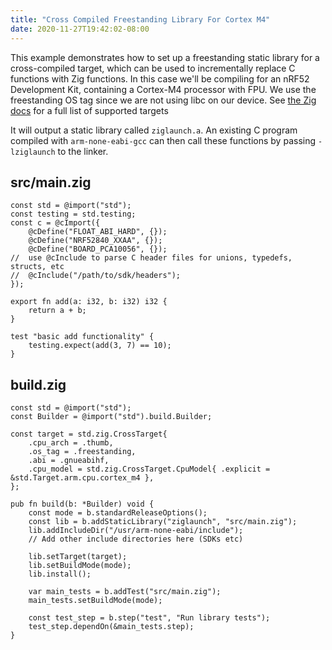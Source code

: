 ```yaml
---
title: "Cross Compiled Freestanding Library For Cortex M4"
date: 2020-11-27T19:42:02-08:00
---
```


This example demonstrates how to set up a freestanding static library for a cross-compiled target, which can be used to incrementally replace C functions with Zig functions. In this case we'll be compiling for an nRF52 Development Kit, containing a Cortex-M4 processor with FPU. We use the freestanding OS tag since we are not using libc on our device. See [the Zig docs](https://ziglang.org/documentation/master/std/#std;Target) for a full list of supported targets

It will output a static library called `ziglaunch.a`. An existing C program compiled with `arm-none-eabi-gcc` can then call these functions by passing `-lziglaunch` to the linker.


## src/main.zig
```zig
const std = @import("std");
const testing = std.testing;
const c = @cImport({
    @cDefine("FLOAT_ABI_HARD", {});
    @cDefine("NRF52840_XXAA", {});
    @cDefine("BOARD_PCA10056", {});
//  use @cInclude to parse C header files for unions, typedefs, structs, etc
//  @cInclude("/path/to/sdk/headers");
});

export fn add(a: i32, b: i32) i32 {
    return a + b;
}

test "basic add functionality" {
    testing.expect(add(3, 7) == 10);
}
```

## build.zig
```zig
const std = @import("std");
const Builder = @import("std").build.Builder;

const target = std.zig.CrossTarget{
    .cpu_arch = .thumb,
    .os_tag = .freestanding,
    .abi = .gnueabihf,
    .cpu_model = std.zig.CrossTarget.CpuModel{ .explicit = &std.Target.arm.cpu.cortex_m4 },
};

pub fn build(b: *Builder) void {
    const mode = b.standardReleaseOptions();
    const lib = b.addStaticLibrary("ziglaunch", "src/main.zig");
    lib.addIncludeDir("/usr/arm-none-eabi/include");
    // Add other include directories here (SDKs etc)

    lib.setTarget(target);
    lib.setBuildMode(mode);
    lib.install();

    var main_tests = b.addTest("src/main.zig");
    main_tests.setBuildMode(mode);

    const test_step = b.step("test", "Run library tests");
    test_step.dependOn(&main_tests.step);
}

```
